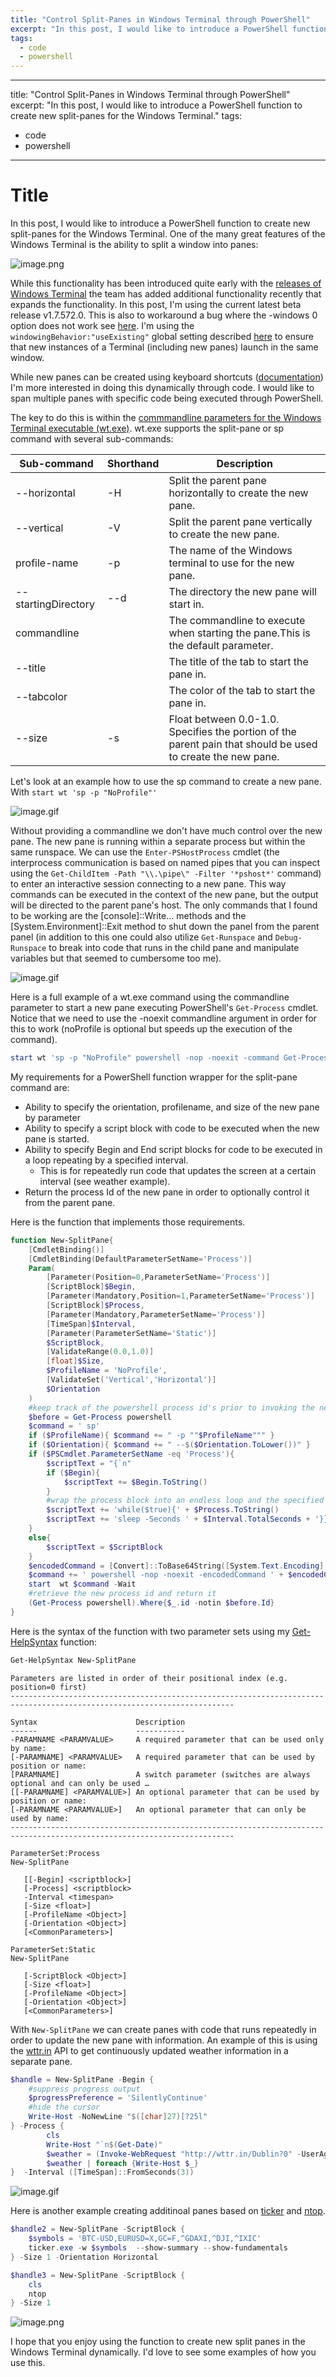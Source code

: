 ```yaml
---
title: "Control Split-Panes in Windows Terminal through PowerShell"
excerpt: "In this post, I would like to introduce a PowerShell function to create new split-panes for the Windows Terminal."
tags: 
  - code
  - powershell
---
```

---
title: "Control Split-Panes in Windows Terminal through PowerShell"
excerpt: "In this post, I would like to introduce a PowerShell function to create new split-panes for the Windows Terminal."
tags: 
  - code
  - powershell
---
# Title



In this post, I would like to introduce a PowerShell function to create new split-panes for the Windows Terminal. One of the many great features of the Windows Terminal is the ability to split a window into panes:

![image.png](/images/NewSplitPane_files/att_00000.png)

While this functionality has been introduced quite early with the [releases of Windows Terminal](https://github.com/microsoft/terminal/releases) the team has added additional functionality recently that expands the functionality. In this post, I'm using the current latest beta release v1.7.572.0. This is also to workaround a bug where the -windows 0 option does not work see [here](https://github.com/microsoft/terminal/issues/9628). I'm using the `windowingBehavior:"useExisting"` global setting described [here](https://github.com/microsoft/terminal/pull/9118) to ensure that new instances of a Terminal (including new panes) launch in the same window.

While new panes can be created using keyboard shortcuts ([documentation](https://docs.microsoft.com/en-us/windows/terminal/customize-settings/actions)) I'm more interested in doing this dynamically through code. I would like to span multiple panes with specific code being executed through PowerShell. 

The key to do this is within the [commmandline parameters for the Windows Terminal executable (wt.exe)](https://docs.microsoft.com/en-us/windows/terminal/command-line-arguments?tabs=windows). wt.exe supports the split-pane or sp command with several sub-commands:

| Sub-command         | Shorthand | Description                                                                                                  |
|---------------------|-----------|--------------------------------------------------------------------------------------------------------------|
| --horizontal        | -H        | Split the parent pane horizontally  to create the new pane.                                                  |
| --vertical          | -V        | Split the parent pane vertically to create the new pane.                                                     |
| profile-name        | -p        | The name of the Windows terminal to use for the new pane.                                                    |
| --startingDirectory | --d       | The directory the new pane will start in.                                                                    |
| commandline         |           | The commandline to execute when starting  the pane.This is the default parameter.                            |
| --title             |           | The title of the tab to start the pane in.                                                                   |
| --tabcolor          |           | The color of the tab to start the pane in.                                                                   |
| --size              | -s        | Float between 0.0-1.0. Specifies the portion of the parent pain that should be used to  create the new pane. |

Let's look at an example how to use the sp command to create a new pane. With `start wt 'sp -p "NoProfile"'`

![image.gif](/images/NewSplitPane_files/att_00000.gif)

Without providing a commandline we don't have much control over the new pane. The new pane is running within a separate process but within the same runspace. We can use the `Enter-PSHostProcess` cmdlet (the interprocess communication is based on named pipes that you can inspect using the `Get-ChildItem -Path "\\.\pipe\" -Filter '*pshost*'` command) to enter an interactive session connecting to a new pane. This way commands can be executed in the context of the new pane, but the output will be directed to the parent pane's host. The only commands that I found to be working are the [console]::Write... methods and the [System.Environment]::Exit method to shut down the panel from the parent panel (in addition to this one could also utilize `Get-Runspace` and `Debug-Runspace` to break into code that runs in the child pane and manipulate variables but that seemed to cumbersome too me).

![image.gif](/images/NewSplitPane_files/att_00001.gif)

Here is a full example of a wt.exe command using the commandline parameter to start a new pane executing PowerShell's `Get-Process` cmdlet. Notice that we need to use the -noexit commandline argument in order for this to work (noProfile is optional but speeds up the execution of the command).

```PowerShell
start wt 'sp -p "NoProfile" powershell -nop -noexit -command Get-Process'
```



My requirements for a PowerShell function wrapper for the split-pane command are:
- Ability to specify the orientation, profilename, and size of the new pane by parameter
- Ability to specify a script block with code to be executed when the new pane is started.
- Ability to specify Begin and End script blocks for code to be executed in a loop repeating by a specified interval.
   - This is for repeatedly run code that updates the screen at a certain interval (see weather example).
- Return the process Id of the new pane in order to optionally control it from the parent pane.

Here is the function that implements those requirements.

```PowerShell
function New-SplitPane{ 
    [CmdletBinding()]
    [CmdletBinding(DefaultParameterSetName='Process')]
    Param(
        [Parameter(Position=0,ParameterSetName='Process')]
        [ScriptBlock]$Begin,
        [Parameter(Mandatory,Position=1,ParameterSetName='Process')]
        [ScriptBlock]$Process,
        [Parameter(Mandatory,ParameterSetName='Process')]
        [TimeSpan]$Interval,
        [Parameter(ParameterSetName='Static')]
        $ScriptBlock,
        [ValidateRange(0.0,1.0)]
        [float]$Size,
        $ProfileName = 'NoProfile',
        [ValidateSet('Vertical','Horizontal')]
        $Orientation
    )
    #keep track of the powershell process id's prior to invoking the new panel process
    $before = Get-Process powershell
    $command = ' sp'
    if ($ProfileName){ $command += " -p ""$ProfileName""" }
    if ($Orientation){ $command += " --$($Orientation.ToLower())" }
    if ($PSCmdlet.ParameterSetName -eq 'Process'){
        $scriptText = "{`n"
        if ($Begin){ 
            $scriptText += $Begin.ToString() 
        } 
        #wrap the process block into an endless loop and the specified sleep interval
        $scriptText += 'while($true){' + $Process.ToString()
        $scriptText += 'sleep -Seconds ' + $Interval.TotalSeconds + '}}'
    }
    else{
        $scriptText = $ScriptBlock
    }
    $encodedCommand = [Convert]::ToBase64String([System.Text.Encoding]::Unicode.GetBytes($scriptText))
    $command += ' powershell -nop -noexit -encodedCommand ' + $encodedCommand
    start  wt $command -Wait
    #retrieve the new process id and return it
    (Get-Process powershell).Where{$_.id -notin $before.Id}
}
```

Here is the syntax of the function with two parameter sets using my [Get-HelpSyntax](https://powershellone.wordpress.com/2018/07/25/powershell-get-command-syntax-output-explained/) function:

```PowerShell
Get-HelpSyntax New-SplitPane
```

    Parameters are listed in order of their positional index (e.g. position=0 first)
    ------------------------------------------------------------------------------------------------------------------------
    
    Syntax                      Description
    ------                      -----------
    -PARAMNAME <PARAMVALUE>     A required parameter that can be used only by name:
    [-PARAMNAME] <PARAMVALUE>   A required parameter that can be used by position or name:
    [PARAMNAME]                 A switch parameter (switches are always optional and can only be used …
    [[-PARAMNAME] <PARAMVALUE>] An optional parameter that can be used by position or name:
    [-PARAMNAME <PARAMVALUE>]   An optional parameter that can only be used by name:
    ------------------------------------------------------------------------------------------------------------------------
    
    ParameterSet:Process
    New-SplitPane
    
       [[-Begin] <scriptblock>]
       [-Process] <scriptblock>
       -Interval <timespan>
       [-Size <float>]
       [-ProfileName <Object>]
       [-Orientation <Object>]
       [<CommonParameters>]
    
    ParameterSet:Static
    New-SplitPane
    
       [-ScriptBlock <Object>]
       [-Size <float>]
       [-ProfileName <Object>]
       [-Orientation <Object>]
       [<CommonParameters>]
    
    

With `New-SplitPane` we can create panes with code that runs repeatedly in order to update the new pane with information. An example of this is using the [wttr.in](https://github.com/chubin/wttr.in) API to get continuously updated weather information in a separate pane.

```PowerShell
$handle = New-SplitPane -Begin {
    #suppress progress output
    $progressPreference = 'SilentlyContinue'
    #hide the cursor
    Write-Host -NoNewLine "$([char]27)[?25l"
} -Process {
        cls
        Write-Host "`n$(Get-Date)"
        $weather = (Invoke-WebRequest "http://wttr.in/Dublin?0" -UserAgent curl).content.Split("`n")
        $weather | foreach {Write-Host $_}
}  -Interval ([TimeSpan]::FromSeconds(3))
```

![image.gif](/images/NewSplitPane_files/att_00002.gif)

Here is another example creating additinoal panes based on [ticker](https://github.com/achannarasappa/ticker) and [ntop](https://github.com/gsass1/NTop).

```PowerShell
$handle2 = New-SplitPane -ScriptBlock {
    $symbols = 'BTC-USD,EURUSD=X,GC=F,^GDAXI,^DJI,^IXIC'
    ticker.exe -w $symbols  --show-summary --show-fundamentals
} -Size 1 -Orientation Horizontal

$handle3 = New-SplitPane -ScriptBlock {
    cls
    ntop
} -Size 1 
```

![image.png](/images/NewSplitPane_files/att_00001.png)

I hope that you enjoy using the function to create new split panes in the Windows Terminal dynamically. I'd love to see some examples of how you use this.

